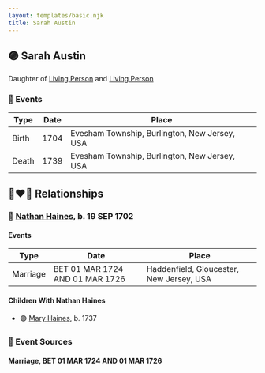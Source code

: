 ```yaml
---
layout: templates/basic.njk
title: Sarah Austin
---
```

## 🟣 Sarah Austin

Daughter of [Living Person](/people/2/23815487) and [Living Person](/people/3/39788960)

### 📆 Events

Type | Date | Place
------ | ------ | ------
Birth | 1704 | Evesham Township, Burlington, New Jersey, USA
Death | 1739 | Evesham Township, Burlington, New Jersey, USA

## 👩‍❤️‍👨 Relationships

### 🔵 [Nathan Haines](/people/7/74064515), b. 19 SEP 1702

#### Events

Type | Date | Place
------ | ------ | ------
Marriage | BET 01 MAR 1724 AND 01 MAR 1726 | Haddenfield, Gloucester, New Jersey, USA
#### Children With Nathan Haines
* 🟣 [Mary Haines](/people/5/53194016), b. 1737
### 📰 Event Sources

#### <a id="event-family-0-event-0"></a> Marriage, BET 01 MAR 1724 AND 01 MAR 1726
